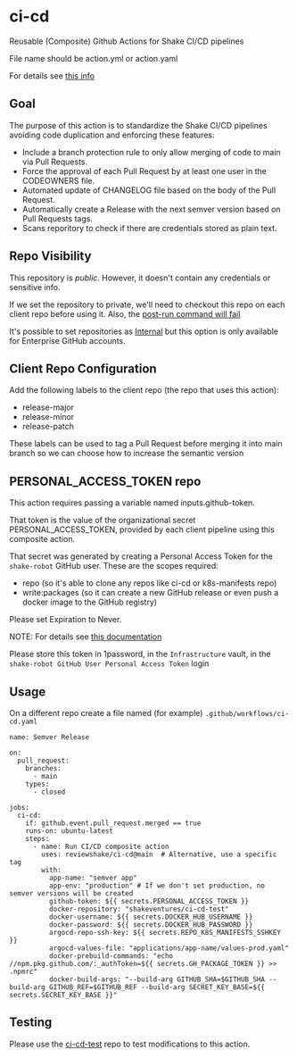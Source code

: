 # ci-cd

Reusable (Composite) Github Actions for Shake CI/CD pipelines

File name should be action.yml or action.yaml

For details see [this info](https://docs.github.com/en/actions/creating-actions/creating-a-composite-action)

## Goal

The purpose of this action is to standardize the Shake CI/CD pipelines avoiding code duplication and enforcing these features:

* Include a branch protection rule to only allow merging of code to main via Pull Requests.
* Force the approval of each Pull Request by at least one user in the CODEOWNERS file.
* Automated update of CHANGELOG file based on the body of the Pull Request.
* Automatically create a Release with the next semver version based on Pull Requests tags.
* Scans reporitory to check if there are credentials stored as plain text.

## Repo Visibility

This repository is *public*. However, it doesn't contain any credentials or sensitive info.

If we set the repository to private, we'll need to checkout this repo on each client repo before using it. Also, the [post-run command will fail](https://stackoverflow.com/questions/69034292/how-do-you-use-a-composite-action-that-exists-in-a-private-repository)

It's possible to set repositories as [Internal](https://dev.to/n3wt0n/finally-custom-github-actions-in-internal-repos-4l91) but this option is only available for Enterprise GitHub accounts.

## Client Repo Configuration

Add the following labels to the client repo (the repo that uses this action):

- release-major
- release-minor
- release-patch

These labels can be used to tag a Pull Request before merging it into main branch so we can choose how to increase the semantic version

## PERSONAL_ACCESS_TOKEN repo

This action requires passing a variable named inputs.github-token.

That token is the value of the organizational secret PERSONAL_ACCESS_TOKEN, provided by each client pipeline using this composite action.

That secret was generated by creating a Personal Access Token for the `shake-robot` GitHub user. These are the scopes required:

- repo (so it's able to clone any repos like ci-cd or k8s-manifests repo)
- write:packages (so it can create a new GitHub release or even push a docker image to the GitHub registry)

Please set Expiration to Never.

NOTE: For details see [this documentation](https://docs.github.com/en/developers/apps/building-oauth-apps/scopes-for-oauth-apps)

Please store this token in 1password, in the `Infrastructure` vault, in the `shake-robot GitHub User Personal Access Token` login

## Usage

On a different repo create a file named (for example) `.github/workflows/ci-cd.yaml`

```
name: Semver Release

on:
  pull_request:
    branches:
      - main
    types:
      - closed

jobs:
  ci-cd:
    if: github.event.pull_request.merged == true
    runs-on: ubuntu-latest
    steps:
      - name: Run CI/CD composite action
        uses: reviewshake/ci-cd@main  # Alternative, use a specific tag
        with:
          app-name: "semver app"
          app-env: "production" # If we don't set production, no semver versions will be created
          github-token: ${{ secrets.PERSONAL_ACCESS_TOKEN }}
          docker-repository: "shakeventures/ci-cd-test"
          docker-username: ${{ secrets.DOCKER_HUB_USERNAME }}
          docker-password: ${{ secrets.DOCKER_HUB_PASSWORD }}
          argocd-repo-ssh-key: ${{ secrets.REPO_K8S_MANIFESTS_SSHKEY }}
          argocd-values-file: "applications/app-name/values-prod.yaml"
          docker-prebuild-commands: "echo //npm.pkg.github.com/:_authToken=${{ secrets.GH_PACKAGE_TOKEN }} >> .npmrc"
          docker-build-args: "--build-arg GITHUB_SHA=$GITHUB_SHA --build-arg GITHUB_REF=$GITHUB_REF --build-arg SECRET_KEY_BASE=${{ secrets.SECRET_KEY_BASE }}"
```

## Testing

Please use the [ci-cd-test](https://github.com/reviewshake/ci-cd-test) repo to test modifications to this action.

